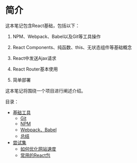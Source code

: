 # 简介

这本笔记包含React基础，包括以下：

1. NPM、Webpack、Babel以及Git等工具操作

2. React Components、纯函数、this、无状态组件等基础概念

3. React中发送Ajax请求

4. React Router基本使用

5. 简单部署

这本笔记将围绕一个项目进行阐述介绍。

目录：

* [基础工具](tools/README.md)
	* [Git](tools/git.md)
  * [NPM](tools/npm.md)
  * [Webpack、Babel](tools/webpack.md)
  * [总结](tools/summary.md)
* [尝试集](practice/readme.md)
    * [如何优化网站速度](practice/speedup.md)
    * [常用的React包](practice/dependencies.md)

